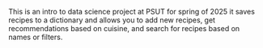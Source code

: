 This is an intro to data science project at PSUT for spring of 2025
it saves recipes to a dictionary and allows you to add new recipes, get recommendations based on cuisine, and search for recipes based on names or filters.
